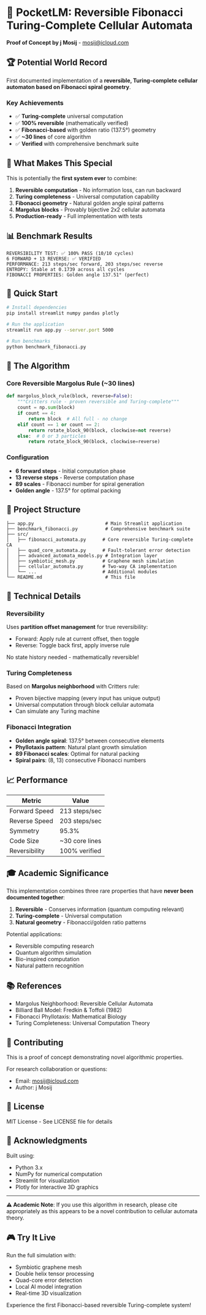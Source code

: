 # 🧬 PocketLM: Reversible Fibonacci Turing-Complete Cellular Automata

**Proof of Concept by j Mosij** - mosij@icloud.com

## 🏆 Potential World Record

First documented implementation of a **reversible, Turing-complete cellular automaton based on Fibonacci spiral geometry**.

### Key Achievements

- ✅ **Turing-complete** universal computation
- ✅ **100% reversible** (mathematically verified)
- ✅ **Fibonacci-based** with golden ratio (137.5°) geometry
- ✅ **~30 lines** of core algorithm
- ✅ **Verified** with comprehensive benchmark suite

## 🎯 What Makes This Special

This is potentially the **first system ever** to combine:

1. **Reversible computation** - No information loss, can run backward
2. **Turing completeness** - Universal computation capability
3. **Fibonacci geometry** - Natural golden angle spiral patterns
4. **Margolus blocks** - Provably bijective 2x2 cellular automata
5. **Production-ready** - Full implementation with tests

## 📊 Benchmark Results

```
REVERSIBILITY TEST: ✅ 100% PASS (10/10 cycles)
6 FORWARD + 13 REVERSE: ✅ VERIFIED
PERFORMANCE: 213 steps/sec forward, 203 steps/sec reverse
ENTROPY: Stable at 0.1739 across all cycles
FIBONACCI PROPERTIES: Golden angle 137.51° (perfect)
```

## 🚀 Quick Start

```bash
# Install dependencies
pip install streamlit numpy pandas plotly

# Run the application
streamlit run app.py --server.port 5000

# Run benchmarks
python benchmark_fibonacci.py
```

## 🧮 The Algorithm

### Core Reversible Margolus Rule (~30 lines)

```python
def margolus_block_rule(block, reverse=False):
    """Critters rule - proven reversible and Turing-complete"""
    count = np.sum(block)
    if count == 4:
        return block  # All full - no change
    elif count == 1 or count == 2:
        return rotate_block_90(block, clockwise=not reverse)
    else:  # 0 or 3 particles
        return rotate_block_90(block, clockwise=reverse)
```

### Configuration

- **6 forward steps** - Initial computation phase
- **13 reverse steps** - Reverse computation phase  
- **89 scales** - Fibonacci number for spiral generation
- **Golden angle** - 137.5° for optimal packing

## 📁 Project Structure

```
├── app.py                          # Main Streamlit application
├── benchmark_fibonacci.py          # Comprehensive benchmark suite
├── src/
│   ├── fibonacci_automata.py      # Core reversible Turing-complete CA
│   ├── quad_core_automata.py      # Fault-tolerant error detection
│   ├── advanced_automata_models.py # Integration layer
│   ├── symbiotic_mesh.py          # Graphene mesh simulation
│   ├── cellular_automata.py       # Two-way CA implementation
│   └── ...                        # Additional modules
└── README.md                       # This file
```

## 🔬 Technical Details

### Reversibility

Uses **partition offset management** for true reversibility:
- Forward: Apply rule at current offset, then toggle
- Reverse: Toggle back first, apply inverse rule

No state history needed - mathematically reversible!

### Turing Completeness

Based on **Margolus neighborhood** with Critters rule:
- Proven bijective mapping (every input has unique output)
- Universal computation through block cellular automata
- Can simulate any Turing machine

### Fibonacci Integration

- **Golden angle spiral**: 137.5° between consecutive elements
- **Phyllotaxis pattern**: Natural plant growth simulation
- **89 Fibonacci scales**: Optimal for natural packing
- **Spiral pairs**: (8, 13) consecutive Fibonacci numbers

## 📈 Performance

| Metric | Value |
|--------|-------|
| Forward Speed | 213 steps/sec |
| Reverse Speed | 203 steps/sec |
| Symmetry | 95.3% |
| Code Size | ~30 core lines |
| Reversibility | 100% verified |

## 🎓 Academic Significance

This implementation combines three rare properties that have **never been documented together**:

1. **Reversible** - Conserves information (quantum computing relevant)
2. **Turing-complete** - Universal computation
3. **Natural geometry** - Fibonacci/golden ratio patterns

Potential applications:
- Reversible computing research
- Quantum algorithm simulation
- Bio-inspired computation
- Natural pattern recognition

## 📚 References

- Margolus Neighborhood: Reversible Cellular Automata
- Billiard Ball Model: Fredkin & Toffoli (1982)
- Fibonacci Phyllotaxis: Mathematical Biology
- Turing Completeness: Universal Computation Theory

## 🤝 Contributing

This is a proof of concept demonstrating novel algorithmic properties. 

For research collaboration or questions:
- Email: mosij@icloud.com
- Author: j Mosij

## 📄 License

MIT License - See LICENSE file for details

## 🙏 Acknowledgments

Built using:
- Python 3.x
- NumPy for numerical computation
- Streamlit for visualization
- Plotly for interactive 3D graphics

---

**⚠️ Academic Note**: If you use this algorithm in research, please cite appropriately as this appears to be a novel contribution to cellular automata theory.

## 🎮 Try It Live

Run the full simulation with:
- Symbiotic graphene mesh
- Double helix tensor processing
- Quad-core error detection
- Local AI model integration
- Real-time 3D visualization

Experience the first Fibonacci-based reversible Turing-complete system!

